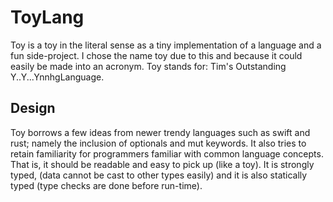 # ToyLang
Toy is a toy in the literal sense as a tiny implementation of a language and a fun side-project. I chose the name toy due to this and because it could easily be made into an acronym. Toy stands for: Tim's Outstanding Y..Y...YnnhgLanguage.

## Design

Toy borrows a few ideas from newer trendy languages such as swift and rust; namely the inclusion
of optionals and mut keywords. It also tries to retain familiarity for programmers familiar with common language concepts. That is, it should be readable and easy to pick up (like a toy).
It is strongly typed, (data cannot be cast to other types easily) and it is also statically typed (type checks are done
before run-time).
